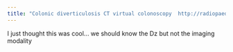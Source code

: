 ```yaml
---
title: "Colonic diverticulosis CT virtual colonoscopy  http://radiopaedia.org/articles/colonic-diverticulosis"
---
```

I just thought this was cool... we should know the Dz but not the imaging modality

